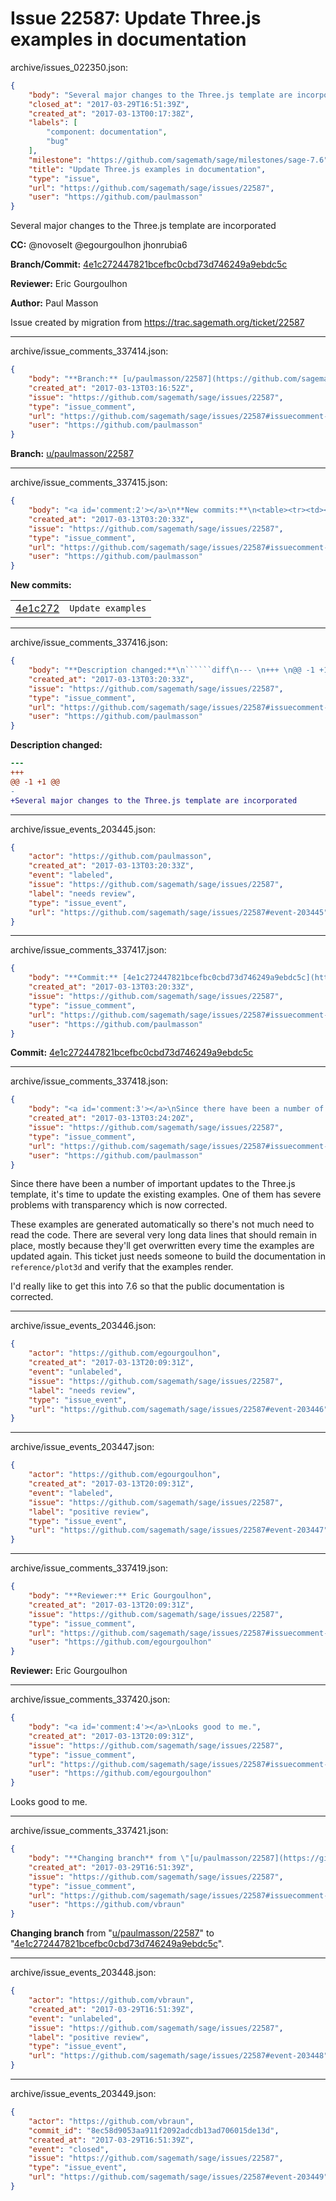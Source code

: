 # Issue 22587: Update Three.js examples in documentation

archive/issues_022350.json:
```json
{
    "body": "Several major changes to the Three.js template are incorporated\n\n**CC:**  @novoselt @egourgoulhon jhonrubia6\n\n**Branch/Commit:** [4e1c272447821bcefbc0cbd73d746249a9ebdc5c](https://github.com/sagemath/sagetrac-mirror/commit/4e1c272447821bcefbc0cbd73d746249a9ebdc5c)\n\n**Reviewer:** Eric Gourgoulhon\n\n**Author:** Paul Masson\n\nIssue created by migration from https://trac.sagemath.org/ticket/22587\n\n",
    "closed_at": "2017-03-29T16:51:39Z",
    "created_at": "2017-03-13T00:17:38Z",
    "labels": [
        "component: documentation",
        "bug"
    ],
    "milestone": "https://github.com/sagemath/sage/milestones/sage-7.6",
    "title": "Update Three.js examples in documentation",
    "type": "issue",
    "url": "https://github.com/sagemath/sage/issues/22587",
    "user": "https://github.com/paulmasson"
}
```
Several major changes to the Three.js template are incorporated

**CC:**  @novoselt @egourgoulhon jhonrubia6

**Branch/Commit:** [4e1c272447821bcefbc0cbd73d746249a9ebdc5c](https://github.com/sagemath/sagetrac-mirror/commit/4e1c272447821bcefbc0cbd73d746249a9ebdc5c)

**Reviewer:** Eric Gourgoulhon

**Author:** Paul Masson

Issue created by migration from https://trac.sagemath.org/ticket/22587





---

archive/issue_comments_337414.json:
```json
{
    "body": "**Branch:** [u/paulmasson/22587](https://github.com/sagemath/sagetrac-mirror/tree/u/paulmasson/22587)",
    "created_at": "2017-03-13T03:16:52Z",
    "issue": "https://github.com/sagemath/sage/issues/22587",
    "type": "issue_comment",
    "url": "https://github.com/sagemath/sage/issues/22587#issuecomment-337414",
    "user": "https://github.com/paulmasson"
}
```

**Branch:** [u/paulmasson/22587](https://github.com/sagemath/sagetrac-mirror/tree/u/paulmasson/22587)



---

archive/issue_comments_337415.json:
```json
{
    "body": "<a id='comment:2'></a>\n**New commits:**\n<table><tr><td><a href=\"https://github.com/sagemath/sagetrac-mirror/commit/4e1c272447821bcefbc0cbd73d746249a9ebdc5c\">4e1c272</a></td><td><code>Update examples</code></td></tr></table>\n",
    "created_at": "2017-03-13T03:20:33Z",
    "issue": "https://github.com/sagemath/sage/issues/22587",
    "type": "issue_comment",
    "url": "https://github.com/sagemath/sage/issues/22587#issuecomment-337415",
    "user": "https://github.com/paulmasson"
}
```

<a id='comment:2'></a>
**New commits:**
<table><tr><td><a href="https://github.com/sagemath/sagetrac-mirror/commit/4e1c272447821bcefbc0cbd73d746249a9ebdc5c">4e1c272</a></td><td><code>Update examples</code></td></tr></table>




---

archive/issue_comments_337416.json:
```json
{
    "body": "**Description changed:**\n``````diff\n--- \n+++ \n@@ -1 +1 @@\n-\n+Several major changes to the Three.js template are incorporated\n``````\n",
    "created_at": "2017-03-13T03:20:33Z",
    "issue": "https://github.com/sagemath/sage/issues/22587",
    "type": "issue_comment",
    "url": "https://github.com/sagemath/sage/issues/22587#issuecomment-337416",
    "user": "https://github.com/paulmasson"
}
```

**Description changed:**
``````diff
--- 
+++ 
@@ -1 +1 @@
-
+Several major changes to the Three.js template are incorporated
``````




---

archive/issue_events_203445.json:
```json
{
    "actor": "https://github.com/paulmasson",
    "created_at": "2017-03-13T03:20:33Z",
    "event": "labeled",
    "issue": "https://github.com/sagemath/sage/issues/22587",
    "label": "needs review",
    "type": "issue_event",
    "url": "https://github.com/sagemath/sage/issues/22587#event-203445"
}
```



---

archive/issue_comments_337417.json:
```json
{
    "body": "**Commit:** [4e1c272447821bcefbc0cbd73d746249a9ebdc5c](https://github.com/sagemath/sagetrac-mirror/commit/4e1c272447821bcefbc0cbd73d746249a9ebdc5c)",
    "created_at": "2017-03-13T03:20:33Z",
    "issue": "https://github.com/sagemath/sage/issues/22587",
    "type": "issue_comment",
    "url": "https://github.com/sagemath/sage/issues/22587#issuecomment-337417",
    "user": "https://github.com/paulmasson"
}
```

**Commit:** [4e1c272447821bcefbc0cbd73d746249a9ebdc5c](https://github.com/sagemath/sagetrac-mirror/commit/4e1c272447821bcefbc0cbd73d746249a9ebdc5c)



---

archive/issue_comments_337418.json:
```json
{
    "body": "<a id='comment:3'></a>\nSince there have been a number of important updates to the Three.js template, it's time to update the existing examples. One of them has severe problems with transparency which is now corrected.\n\nThese examples are generated automatically so there's not much need to read the code. There are several very long data lines that should remain in place, mostly because they'll get overwritten every time the examples are updated again. This ticket just needs someone to build the documentation in `reference/plot3d` and verify that the examples render.\n\nI'd really like to get this into 7.6 so that the public documentation is corrected.",
    "created_at": "2017-03-13T03:24:20Z",
    "issue": "https://github.com/sagemath/sage/issues/22587",
    "type": "issue_comment",
    "url": "https://github.com/sagemath/sage/issues/22587#issuecomment-337418",
    "user": "https://github.com/paulmasson"
}
```

<a id='comment:3'></a>
Since there have been a number of important updates to the Three.js template, it's time to update the existing examples. One of them has severe problems with transparency which is now corrected.

These examples are generated automatically so there's not much need to read the code. There are several very long data lines that should remain in place, mostly because they'll get overwritten every time the examples are updated again. This ticket just needs someone to build the documentation in `reference/plot3d` and verify that the examples render.

I'd really like to get this into 7.6 so that the public documentation is corrected.



---

archive/issue_events_203446.json:
```json
{
    "actor": "https://github.com/egourgoulhon",
    "created_at": "2017-03-13T20:09:31Z",
    "event": "unlabeled",
    "issue": "https://github.com/sagemath/sage/issues/22587",
    "label": "needs review",
    "type": "issue_event",
    "url": "https://github.com/sagemath/sage/issues/22587#event-203446"
}
```



---

archive/issue_events_203447.json:
```json
{
    "actor": "https://github.com/egourgoulhon",
    "created_at": "2017-03-13T20:09:31Z",
    "event": "labeled",
    "issue": "https://github.com/sagemath/sage/issues/22587",
    "label": "positive review",
    "type": "issue_event",
    "url": "https://github.com/sagemath/sage/issues/22587#event-203447"
}
```



---

archive/issue_comments_337419.json:
```json
{
    "body": "**Reviewer:** Eric Gourgoulhon",
    "created_at": "2017-03-13T20:09:31Z",
    "issue": "https://github.com/sagemath/sage/issues/22587",
    "type": "issue_comment",
    "url": "https://github.com/sagemath/sage/issues/22587#issuecomment-337419",
    "user": "https://github.com/egourgoulhon"
}
```

**Reviewer:** Eric Gourgoulhon



---

archive/issue_comments_337420.json:
```json
{
    "body": "<a id='comment:4'></a>\nLooks good to me.",
    "created_at": "2017-03-13T20:09:31Z",
    "issue": "https://github.com/sagemath/sage/issues/22587",
    "type": "issue_comment",
    "url": "https://github.com/sagemath/sage/issues/22587#issuecomment-337420",
    "user": "https://github.com/egourgoulhon"
}
```

<a id='comment:4'></a>
Looks good to me.



---

archive/issue_comments_337421.json:
```json
{
    "body": "**Changing branch** from \"[u/paulmasson/22587](https://github.com/sagemath/sagetrac-mirror/tree/u/paulmasson/22587)\" to \"[4e1c272447821bcefbc0cbd73d746249a9ebdc5c](https://github.com/sagemath/sagetrac-mirror/commit/4e1c272447821bcefbc0cbd73d746249a9ebdc5c)\".",
    "created_at": "2017-03-29T16:51:39Z",
    "issue": "https://github.com/sagemath/sage/issues/22587",
    "type": "issue_comment",
    "url": "https://github.com/sagemath/sage/issues/22587#issuecomment-337421",
    "user": "https://github.com/vbraun"
}
```

**Changing branch** from "[u/paulmasson/22587](https://github.com/sagemath/sagetrac-mirror/tree/u/paulmasson/22587)" to "[4e1c272447821bcefbc0cbd73d746249a9ebdc5c](https://github.com/sagemath/sagetrac-mirror/commit/4e1c272447821bcefbc0cbd73d746249a9ebdc5c)".



---

archive/issue_events_203448.json:
```json
{
    "actor": "https://github.com/vbraun",
    "created_at": "2017-03-29T16:51:39Z",
    "event": "unlabeled",
    "issue": "https://github.com/sagemath/sage/issues/22587",
    "label": "positive review",
    "type": "issue_event",
    "url": "https://github.com/sagemath/sage/issues/22587#event-203448"
}
```



---

archive/issue_events_203449.json:
```json
{
    "actor": "https://github.com/vbraun",
    "commit_id": "8ec58d9053aa911f2092adcdb13ad706015de13d",
    "created_at": "2017-03-29T16:51:39Z",
    "event": "closed",
    "issue": "https://github.com/sagemath/sage/issues/22587",
    "type": "issue_event",
    "url": "https://github.com/sagemath/sage/issues/22587#event-203449"
}
```
